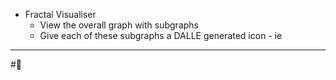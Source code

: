 - Fractal Visualiser
	- View the overall graph with subgraphs
	- Give each of these subgraphs a DALLE generated icon - ie

---
#📅 